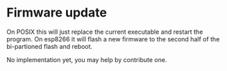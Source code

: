 # Firmware update
On POSIX this will just replace the current executable and restart the program.
On esp8266 it will flash a new firmware to the second half of the bi-partioned flash
and reboot.

No implementation yet, you may help by contribute one.
